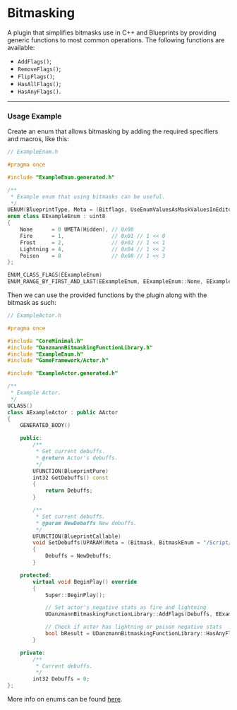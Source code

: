 # Bitmasking
A plugin that simplifies bitmasks use in C++ and Blueprints by providing generic functions to most common operations.
The following functions are available:
* `AddFlags()`;
* `RemoveFlags()`;
* `FlipFlags()`;
* `HasAllFlags()`;
* `HasAnyFlags()`.

---

### Usage Example

Create an enum that allows bitmasking by adding the required specifiers and macros, like this:

```cpp
// ExampleEnum.h

#pragma once

#include "ExampleEnum.generated.h"

/**
 * Example enum that using bitmasks can be useful.
 */
UENUM(BlueprintType, Meta = (Bitflags, UseEnumValuesAsMaskValuesInEditor = true))
enum class EExampleEnum : uint8
{
    None      = 0 UMETA(Hidden), // 0x00
    Fire      = 1,               // 0x01 // 1 << 0
    Frost     = 2,               // 0x02 // 1 << 1
    Lightning = 4,               // 0x04 // 1 << 2
    Poison    = 8                // 0x08 // 1 << 3
};

ENUM_CLASS_FLAGS(EExampleEnum)
ENUM_RANGE_BY_FIRST_AND_LAST(EExampleEnum, EExampleEnum::None, EExampleEnum::Poison)
```

Then we can use the provided functions by the plugin along with the bitmask as such:
```cpp
// ExampleActor.h

#pragma once

#include "CoreMinimal.h"
#include "DanzmannBitmaskingFunctionLibrary.h"
#include "ExampleEnum.h"
#include "GameFramework/Actor.h"

#include "ExampleActor.generated.h"

/**
 * Example Actor.
 */
UCLASS()
class AExampleActor : public AActor
{
    GENERATED_BODY()

    public:
        /**
         * Get current debuffs.
         * @return Actor's debuffs.
         */
        UFUNCTION(BlueprintPure)
        int32 GetDebuffs() const
        {
            return Debuffs;
        }

        /**
         * Set current debuffs.
         * @param NewDebuffs New debuffs.
         */
        UFUNCTION(BlueprintCallable)
        void SetDebuffs(UPARAM(Meta = (Bitmask, BitmaskEnum = "/Script/MyProject.ExampleEnum")) const int32 NewDebuffs)
        {
            Debuffs = NewDebuffs;
        }

    protected:
        virtual void BeginPlay() override
        {
            Super::BeginPlay();

            // Set actor's negative stats as fire and lightning
            UDanzmannBitmaskingFunctionLibrary::AddFlags(Debuffs, EExampleEnum::Fire | EExampleEnum::Lightning);

            // Check if actor has lightning or poison negative stats
            bool bResult = UDanzmannBitmaskingFunctionLibrary::HasAnyFlags(Debuffs, EExampleEnum::Poison | EExampleEnum::Lightning);
        }

    private:
        /**
         * Current debuffs.
         */
        int32 Debuffs = 0;
};
```

More info on enums can be found [here](https://www.notion.so/danzmann/Enums-53e162396fee4495b4475ee66c22081e?pvs=4).
